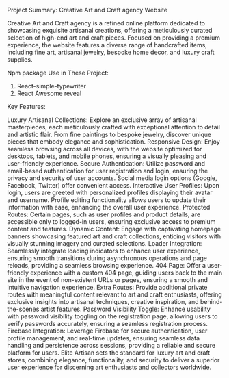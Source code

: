 Project Summary: Creative Art and Craft agency Website

Creative Art and Craft agency is a refined online platform dedicated to showcasing exquisite artisanal creations, offering a meticulously curated selection of high-end art and craft pieces. Focused on providing a premium experience, the website features a diverse range of handcrafted items, including fine art, artisanal jewelry, bespoke home decor, and luxury craft supplies.

Npm package Use in These Project:

1. React-simple-typewriter
2. React Awesome reveal

Key Features:

Luxury Artisanal Collections: Explore an exclusive array of artisanal masterpieces, each meticulously crafted with exceptional attention to detail and artistic flair. From fine paintings to bespoke jewelry, discover unique pieces that embody elegance and sophistication.
Responsive Design: Enjoy seamless browsing across all devices, with the website optimized for desktops, tablets, and mobile phones, ensuring a visually pleasing and user-friendly experience.
Secure Authentication: Utilize password and email-based authentication for user registration and login, ensuring the privacy and security of user accounts. Social media login options (Google, Facebook, Twitter) offer convenient access.
Interactive User Profiles: Upon login, users are greeted with personalized profiles displaying their avatar and username. Profile editing functionality allows users to update their information with ease, enhancing the overall user experience.
Protected Routes: Certain pages, such as user profiles and product details, are accessible only to logged-in users, ensuring exclusive access to premium content and features.
Dynamic Content: Engage with captivating homepage banners showcasing featured art and craft collections, enticing visitors with visually stunning imagery and curated selections.
Loader Integration: Seamlessly integrate loading indicators to enhance user experience, ensuring smooth transitions during asynchronous operations and page reloads, providing a seamless browsing experience.
404 Page: Offer a user-friendly experience with a custom 404 page, guiding users back to the main site in the event of non-existent URLs or pages, ensuring a smooth and intuitive navigation experience.
Extra Routes: Provide additional private routes with meaningful content relevant to art and craft enthusiasts, offering exclusive insights into artisanal techniques, creative inspiration, and behind-the-scenes artist features.
Password Visibility Toggle: Enhance usability with password visibility toggling on the registration page, allowing users to verify passwords accurately, ensuring a seamless registration process.
Firebase Integration: Leverage Firebase for secure authentication, user profile management, and real-time updates, ensuring seamless data handling and persistence across sessions, providing a reliable and secure platform for users.
Elite Artisan sets the standard for luxury art and craft stores, combining elegance, functionality, and security to deliver a superior user experience for discerning art enthusiasts and collectors worldwide.
